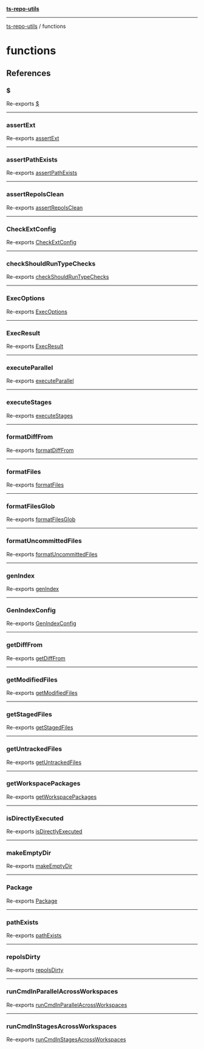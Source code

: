 [**ts-repo-utils**](README.md)

***

[ts-repo-utils](README.md) / functions

# functions

## References

### $

Re-exports [$](functions/exec-async.md#)

***

### assertExt

Re-exports [assertExt](functions/assert-ext.md#assertext)

***

### assertPathExists

Re-exports [assertPathExists](functions/assert-path-exists.md#assertpathexists)

***

### assertRepoIsClean

Re-exports [assertRepoIsClean](functions/assert-repo-is-clean.md#assertrepoisclean)

***

### CheckExtConfig

Re-exports [CheckExtConfig](functions/assert-ext.md#checkextconfig)

***

### checkShouldRunTypeChecks

Re-exports [checkShouldRunTypeChecks](functions/should-run.md#checkshouldruntypechecks)

***

### ExecOptions

Re-exports [ExecOptions](functions/exec-async.md#execoptions)

***

### ExecResult

Re-exports [ExecResult](functions/exec-async.md#execresult)

***

### executeParallel

Re-exports [executeParallel](functions/workspace-utils/execute-parallel.md#executeparallel)

***

### executeStages

Re-exports [executeStages](functions/workspace-utils/execute-parallel.md#executestages)

***

### formatDiffFrom

Re-exports [formatDiffFrom](functions/format.md#formatdifffrom)

***

### formatFiles

Re-exports [formatFiles](functions/format.md#formatfiles)

***

### formatFilesGlob

Re-exports [formatFilesGlob](functions/format.md#formatfilesglob)

***

### formatUncommittedFiles

Re-exports [formatUncommittedFiles](functions/format.md#formatuncommittedfiles)

***

### genIndex

Re-exports [genIndex](functions/gen-index.md#genindex)

***

### GenIndexConfig

Re-exports [GenIndexConfig](functions/gen-index.md#genindexconfig)

***

### getDiffFrom

Re-exports [getDiffFrom](functions/diff.md#getdifffrom)

***

### getModifiedFiles

Re-exports [getModifiedFiles](functions/diff.md#getmodifiedfiles)

***

### getStagedFiles

Re-exports [getStagedFiles](functions/diff.md#getstagedfiles)

***

### getUntrackedFiles

Re-exports [getUntrackedFiles](functions/diff.md#getuntrackedfiles)

***

### getWorkspacePackages

Re-exports [getWorkspacePackages](functions/workspace-utils/get-workspace-packages.md#getworkspacepackages)

***

### isDirectlyExecuted

Re-exports [isDirectlyExecuted](functions/is-directly-executed.md#isdirectlyexecuted)

***

### makeEmptyDir

Re-exports [makeEmptyDir](functions/make-empty-dir.md#makeemptydir)

***

### Package

Re-exports [Package](functions/workspace-utils/types.md#package)

***

### pathExists

Re-exports [pathExists](functions/assert-path-exists.md#pathexists)

***

### repoIsDirty

Re-exports [repoIsDirty](functions/assert-repo-is-clean.md#repoisdirty)

***

### runCmdInParallelAcrossWorkspaces

Re-exports [runCmdInParallelAcrossWorkspaces](functions/workspace-utils/run-cmd-in-parallel.md#runcmdinparallelacrossworkspaces)

***

### runCmdInStagesAcrossWorkspaces

Re-exports [runCmdInStagesAcrossWorkspaces](functions/workspace-utils/run-cmd-in-stages.md#runcmdinstagesacrossworkspaces)
